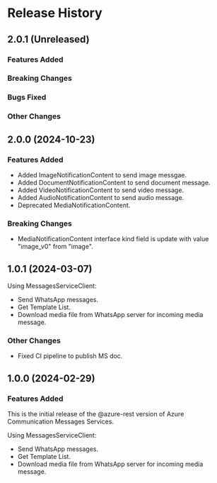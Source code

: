 # Release History

## 2.0.1 (Unreleased)

### Features Added

### Breaking Changes

### Bugs Fixed

### Other Changes

## 2.0.0 (2024-10-23)

### Features Added

- Added ImageNotificationContent to send image messgae.
- Added DocumentNotificationContent to send document message.
- Added VideoNotificationContent to send video message.
- Added AudioNotificationContent to  send audio message.
- Deprecated MediaNotificationContent.

### Breaking Changes

- MediaNotificationContent interface kind field is update with value "image_v0" from "image".

## 1.0.1 (2024-03-07)

Using MessagesServiceClient:

- Send WhatsApp messages.
- Get Template List.
- Download media file from WhatsApp server for incoming media message.

### Other Changes

- Fixed CI pipeline to publish MS doc.

## 1.0.0 (2024-02-29)

### Features Added

This is the initial release of the @azure-rest version of Azure Communication Messages Services.

Using MessagesServiceClient:

- Send WhatsApp messages.
- Get Template List.
- Download media file from WhatsApp server for incoming media message.
